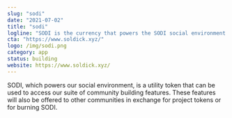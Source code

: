 ```yaml
---
slug: "sodi"
date: "2021-07-02"
title: "sodi"
logline: "SODI is the currency that powers the SODI social environment system."
cta: "https://www.soldick.xyz/"
logo: /img/sodi.png
category: app
status: building
website: https://www.soldick.xyz/
---
```


SODI, which powers our social environment, is a utility token that can be used to access our suite of community building features. These features will also be offered to other communities in exchange for project tokens or for burning SODI.
